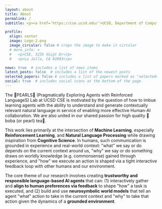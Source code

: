 ```yaml
---
layout: about
title: About
permalink: /
subtitle: <p><a href='https://cse.ucsd.edu/'>UCSD, Department of Computer Science and Engineering</a> and the <a href='https://ucsd-nlp.github.io'>UCSD NLP Group</a>.</p> <p>PI - <a href='https://prithvirajva.com'>Assistant Professor Prithviraj Ammamanabrolu</a></p>

profile:
  align: center
  image: Logo-2.png
  image_circular: false # crops the image to make it circular
  # more_info: >
  #   <p>CSE, 3235 Voigt Dr</p>
  #   <p>La Jolla, CA 92093</p>

news: true  # includes a list of news items
latest_posts: false  # includes a list of the newest posts
selected_papers: false # includes a list of papers marked as "selected={true}"
social: true  # includes social icons at the bottom of the page
---
```


The 🧋PEARLS🧋 (Pragmatically Exploring Agents with Reinforced LanguageS) Lab at UCSD CSE is motivated by the question of how to imbue learning agents with the ability to understand and generate contextually relevant natural language in service of enabling more effective Human-AI collaboration. We are also united in our shared passion for high quality 🧋boba (or pearl) tea🧋.

This work lies primarily at the intersection of **Machine Learning**, especially **Reinforcement Learning**, and **Natural Language Processing** while drawing inspiration from **Cognitive Science**. 
In humans, such communication is grounded in experience and real-world context: "what" we say or do depends on the current context around us, "why" we say or do something draws on worldly knowledge (e.g. commonsense) gained through experience, and "how" we execute an action is shaped via a tight interactive feedback loop with other humans and our environment.

The core theme of our research involves creating **trustworthy and responsible language-based AI agents** that can: (1) interactively gather and **align to human preferences via feedback** to shape "how" a task is executed, and (2) build and use **neurosymbolic world models** that tell an agent "what" action to take in the current context and "why" to take that action given the dynamics of a **grounded environment**.